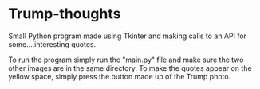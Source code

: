 # Trump-thoughts
Small Python program made using Tkinter and making calls to  an API for some....interesting quotes.

To run the program simply run the "main.py" file and make sure the two other images are in the same directory.
To make the quotes appear on the yellow space, simply press the button made up of the Trump photo.
